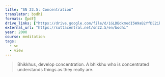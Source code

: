 ```yaml
---
title: "SN 22.5: Concentration"
translator: bodhi
formats: [pdf]
drive_links: ["https://drive.google.com/file/d/1GLDBdxmedI5W9aB2YfDE2ikhwAYCLDNX"]
external_url: "https://suttacentral.net/sn22.5/en/bodhi"
year: 2000
course: meditation
tags:
  - sn
  - view
---
```


> Bhikkhus, develop concentration. A bhikkhu who is concentrated understands things as they really are.
